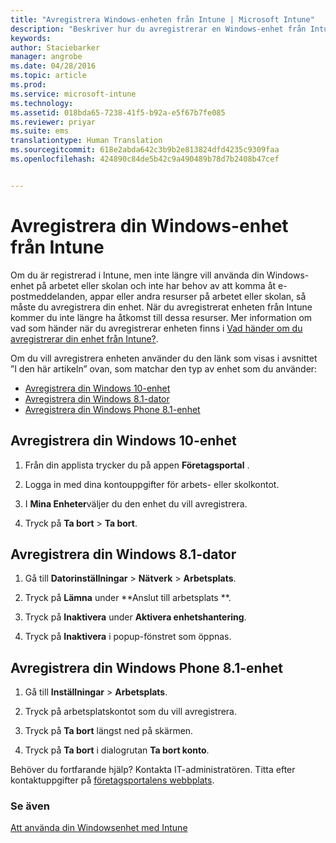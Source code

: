 ```yaml
---
title: "Avregistrera Windows-enheten från Intune | Microsoft Intune"
description: "Beskriver hur du avregistrerar en Windows-enhet från Intune"
keywords: 
author: Staciebarker
manager: angrobe
ms.date: 04/28/2016
ms.topic: article
ms.prod: 
ms.service: microsoft-intune
ms.technology: 
ms.assetid: 018bda65-7238-41f5-b92a-e5f67b7fe085
ms.reviewer: priyar
ms.suite: ems
translationtype: Human Translation
ms.sourcegitcommit: 618e2abda642c3b9b2e813824dfd4235c9309faa
ms.openlocfilehash: 424890c84de5b42c9a490489b78d7b2408b47cef


---
```



# Avregistrera din Windows-enhet från Intune

Om du är registrerad i Intune, men inte längre vill använda din Windows-enhet på arbetet eller skolan och inte har behov av att komma åt e-postmeddelanden, appar eller andra resurser på arbetet eller skolan, så måste du avregistrera din enhet. När du avregistrerat enheten från Intune kommer du inte längre ha åtkomst till dessa resurser. Mer information om vad som händer när du avregistrerar enheten finns i [Vad händer om du avregistrerar din enhet från Intune?](what-happens-if-you-unenroll-your-device-from-intune-windows.md).

Om du vill avregistrera enheten använder du den länk som visas i avsnittet ”I den här artikeln” ovan, som matchar den typ av enhet som du använder:

-   [Avregistrera din Windows 10-enhet](#unenroll-your-windows-10-device)
-   [Avregistrera din Windows 8.1-dator](#unenroll-your-windows-8-1-computer)
-   [Avregistrera din Windows Phone 8.1-enhet](#unenroll-your-windows-phone-8-1-device)

## Avregistrera din Windows 10-enhet

1.  Från din applista trycker du på appen **Företagsportal** .

2.  Logga in med dina kontouppgifter för arbets- eller skolkontot.

3.  I **Mina Enheter**väljer du den enhet du vill avregistrera.

4.  Tryck på **Ta bort** &gt; **Ta bort**.

## Avregistrera din Windows 8.1-dator

1.  Gå till **Datorinställningar** &gt; **Nätverk** &gt; **Arbetsplats**.

2.  Tryck på **Lämna** under **Anslut till arbetsplats **.

3.  Tryck på **Inaktivera** under **Aktivera enhetshantering**.

4.  Tryck på **Inaktivera** i popup-fönstret som öppnas.

## Avregistrera din Windows Phone 8.1-enhet

1.  Gå till **Inställningar** &gt; **Arbetsplats**.

2.  Tryck på arbetsplatskontot som du vill avregistrera.

3.  Tryck på **Ta bort** längst ned på skärmen.

4.  Tryck på **Ta bort** i dialogrutan **Ta bort konto**.

Behöver du fortfarande hjälp? Kontakta IT-administratören. Titta efter kontaktuppgifter på [företagsportalens webbplats](http://portal.manage.microsoft.com).

### Se även
[Att använda din Windowsenhet med Intune](using-your-windows-device-with-intune.md)



<!--HONumber=Jul16_HO4-->


